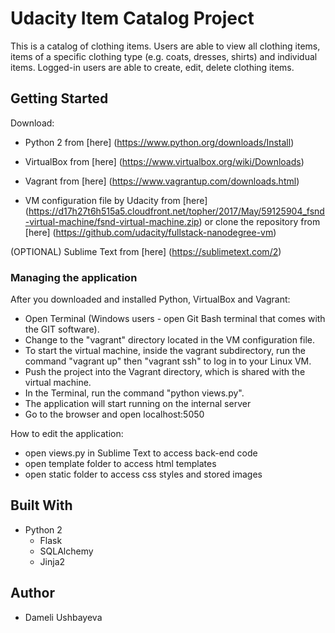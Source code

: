# Udacity Item Catalog Project

This is a catalog of clothing items. Users are able to view all clothing items, items of a specific clothing type (e.g. coats, dresses, shirts) and individual items. Logged-in users are able to create, edit, delete clothing items.

## Getting Started

Download:

* Python 2 from [here] (https://www.python.org/downloads/Install)

* VirtualBox from [here] (https://www.virtualbox.org/wiki/Downloads)

* Vagrant from [here] (https://www.vagrantup.com/downloads.html)

* VM configuration file by Udacity from [here] (https://d17h27t6h515a5.cloudfront.net/topher/2017/May/59125904_fsnd-virtual-machine/fsnd-virtual-machine.zip) or clone the repository from [here] (https://github.com/udacity/fullstack-nanodegree-vm)

(OPTIONAL) Sublime Text from [here] (https://sublimetext.com/2)

### Managing the application

After you downloaded and installed Python, VirtualBox and Vagrant:
* Open Terminal (Windows users - open Git Bash terminal that comes with the GIT software).
* Change to the "vagrant" directory located in the VM configuration file.
* To start the virtual machine, inside the vagrant subdirectory, run the command "vagrant up" then "vagrant ssh" to log in to your Linux VM.
* Push the project into the Vagrant directory, which is shared with the virtual machine.
* In the Terminal, run the command "python views.py".
* The application will start running on the internal server
* Go to the browser and open localhost:5050

How to edit the application: 

* open views.py in Sublime Text to access back-end code 
* open template folder to access html templates
* open static folder to access css styles and stored images

## Built With

* Python 2 
	* Flask
	* SQLAlchemy 
	* Jinja2 

## Author

* Dameli Ushbayeva


